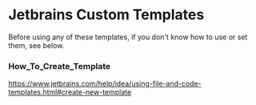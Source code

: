 # Jetbrains Custom Templates

Before using any of these templates, if you don't know how to use or set them, see below.

### How_To_Create_Template
https://www.jetbrains.com/help/idea/using-file-and-code-templates.html#create-new-template
